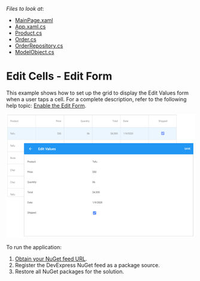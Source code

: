 <!-- default file list -->
*Files to look at*:

* [MainPage.xaml](./DataGrid_EditForm/MainPage.xaml)
* [App.xaml.cs](./DataGrid_EditForm/App.xaml.cs)
* [Product.cs](./DataGrid_EditForm/DataModel/Product.cs)
* [Order.cs](./DataGrid_EditForm/DataModel/Order.cs)
* [OrderRepository.cs](./DataGrid_EditForm/DataModel/OrderRepository.cs)
* [ModelObject.cs](./DataGrid_EditForm/DataModel/ModelObject.cs)
<!-- default file list end -->
# Edit Cells - Edit Form
This example shows how to set up the grid to display the Edit Values form when a user taps a cell. For a complete description, refer to the following help topic: [Enable the Edit Form](https://docs.devexpress.com/MobileControls/400993/xamarin-forms/data-grid/examples/edit-cells#how-to-enable-the-edit-form).

<img src="./img/default-edit-form.png"/>

To run the application:
1. [Obtain your NuGet feed URL](http://docs.devexpress.com/GeneralInformation/116042/installation/install-devexpress-controls-using-nuget-packages/obtain-your-nuget-feed-url).
2. Register the DevExpress NuGet feed as a package source.
3. Restore all NuGet packages for the solution.
